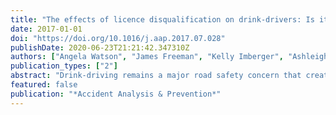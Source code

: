 ```yaml
---
title: "The effects of licence disqualification on drink-drivers: Is it the same for everyone?"
date: 2017-01-01
doi: "https://doi.org/10.1016/j.aap.2017.07.028"
publishDate: 2020-06-23T21:21:42.347310Z
authors: ["Angela Watson", "James Freeman", "Kelly Imberger", "Ashleigh J Filtness", "Hollie Wilson", "David Healy", "Antonietta Cavallo"]
publication_types: ["2"]
abstract: "Drink-driving remains a major road safety concern that creates a significant social burden. Licence disqualification continues to play a key role in drink driving deterrence and sanctions together with police enforcement to address the problem in most motorised countries. However, on-going questions remain regarding the differing effect of licence disqualification periods between first time and repeat offenders, and between other sub-groups of offenders. As a result, this study aimed to determine whether: (a) differences exist in re-offence rates of convicted drink-drivers between: the period between committing the drink-driving offence and licence disqualification (pre-licence disqualification), during the period of licence disqualification, and after being re-licensed (post-licence restoration); and (b) differential effects of offence rates are evident based on Blood Alcohol Content (BAC), gender, age, repeat offender status and crash involvement at the time of offence. The sample consisted of 29,204 drink-driving offenders detected in Victoria, Australia between 1 January 1996 and 30 September 2002. The analysis indicated that licence disqualifications were effective as drink-driving offenders had a significantly lower rate of offending (both drink-driving and other traffic offences) during licence disqualifications compared to pre-licence disqualification and post-licence restoration periods. The influence of licence disqualification appeared to extend beyond the disqualification period, as offence rates were lower during post-licence restoration than during pre-licence disqualification. Interestingly, the highest rate of offending (both for drink-driving and other traffic offences) was during the pre-licence disqualification period, which suggests offenders are particularly vulnerable to drink and drive while waiting to be sanctioned. A consistent pattern of results was evident across genders and age groups. Additionally, those who were involved in a crash at the same time as their index offence had lower offence rates (compared to those who were not involved in a crash) for all periods, although for general traffic offences, the offence rate was highest in the post-licence restoration period for those who had a crash at index offence. This indicates that being involved in a crash may deter these offenders, at least in the short-term. The implications of the results for managing both first time and repeat offenders are discussed."
featured: false
publication: "*Accident Analysis & Prevention*"
---
```


